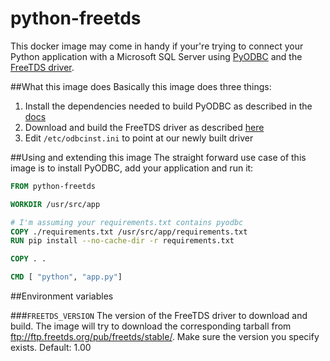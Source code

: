 # python-freetds

This docker image may come in handy if your're trying to connect your Python application with a Microsoft SQL Server using [PyODBC](https://github.com/mkleehammer/pyodbc) and the [FreeTDS driver](http://www.freetds.org/).

##What this image does
Basically this image does three things:
1. Install the dependencies needed to build PyODBC as described in the [docs](https://github.com/mkleehammer/pyodbc/wiki/Install#installing-on-linux)
2. Download and build the FreeTDS driver as described [here](http://www.freetds.org/userguide/config.htm)
3. Edit `/etc/odbcinst.ini` to point at our newly built driver

##Using and extending this image
The straight forward use case of this image is to install PyODBC, add your application and run it:

````dockerfile
FROM python-freetds

WORKDIR /usr/src/app

# I'm assuming your requirements.txt contains pyodbc
COPY ./requirements.txt /usr/src/app/requirements.txt
RUN pip install --no-cache-dir -r requirements.txt

COPY . .

CMD [ "python", "app.py"]
````

##Environment variables

###``FREETDS_VERSION``
 The version of the FreeTDS driver to download and build. The image will try to download the corresponding tarball from ftp://ftp.freetds.org/pub/freetds/stable/. Make sure the version you specify exists. Default: 1.00

